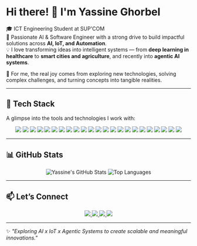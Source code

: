 # Hi there! 👋 I'm Yassine Ghorbel  
🎓 ICT Engineering Student at SUP'COM  
🤖 Passionate AI & Software Engineer with a strong drive to build impactful solutions across **AI, IoT, and Automation**.  
💡 I love transforming ideas into intelligent systems — from **deep learning in healthcare** to **smart cities and agriculture**, and recently into **agentic AI systems**.  

🌟 For me, the real joy comes from exploring new technologies, solving complex challenges, and turning concepts into tangible realities.  

---

## 🚀 Tech Stack  
A glimpse into the tools and technologies I work with:  

<p align="center">
  
  <!-- Languages -->
  <img src="https://img.shields.io/badge/C-00599C?style=for-the-badge&logo=c&logoColor=white" />
  <img src="https://img.shields.io/badge/C++-00599C?style=for-the-badge&logo=cplusplus&logoColor=white" />
  <img src="https://img.shields.io/badge/Python-3776AB?style=for-the-badge&logo=python&logoColor=white" />
  <img src="https://img.shields.io/badge/JavaScript-F7DF1E?style=for-the-badge&logo=javascript&logoColor=black" />
  <img src="https://img.shields.io/badge/TypeScript-3178C6?style=for-the-badge&logo=typescript&logoColor=white" />
  <img src="https://img.shields.io/badge/React-20232A?style=for-the-badge&logo=react&logoColor=61DAFB" />
  <img src="https://img.shields.io/badge/Flutter-02569B?style=for-the-badge&logo=flutter&logoColor=white" />
  <img src="https://img.shields.io/badge/Go-00ADD8?style=for-the-badge&logo=go&logoColor=white" />
  <img src="https://img.shields.io/badge/Next.js-000000?style=for-the-badge&logo=nextdotjs&logoColor=white" />
  <img src="https://img.shields.io/badge/FastAPI-009688?style=for-the-badge&logo=fastapi&logoColor=white" />
  <img src="https://img.shields.io/badge/PyTorch-EE4C2C?style=for-the-badge&logo=pytorch&logoColor=white" />
  <img src="https://img.shields.io/badge/Scikit--learn-F7931E?style=for-the-badge&logo=scikitlearn&logoColor=white" />
  <img src="https://img.shields.io/badge/LangChain-1C3C3C?style=for-the-badge&logo=chainlink&logoColor=white" />
  <img src="https://img.shields.io/badge/HuggingFace-FFD21E?style=for-the-badge&logo=huggingface&logoColor=black" />
  <img src="https://img.shields.io/badge/MySQL-4479A1?style=for-the-badge&logo=mysql&logoColor=white" />
  <img src="https://img.shields.io/badge/MongoDB-4EA94B?style=for-the-badge&logo=mongodb&logoColor=white" />
  <img src="https://img.shields.io/badge/Firebase-FFCA28?style=for-the-badge&logo=firebase&logoColor=black" />
  <img src="https://img.shields.io/badge/Redis-DC382D?style=for-the-badge&logo=redis&logoColor=white" />
  <img src="https://img.shields.io/badge/Qdrant-FF4C8B?style=for-the-badge&logo=qdrant&logoColor=white" />
  <img src="https://img.shields.io/badge/FAISS-00599C?style=for-the-badge&logo=meta&logoColor=white" />
  <img src="https://img.shields.io/badge/Docker-2496ED?style=for-the-badge&logo=docker&logoColor=white" />
  <img src="https://img.shields.io/badge/GitHub_Actions-2088FF?style=for-the-badge&logo=githubactions&logoColor=white" />
  <img src="https://img.shields.io/badge/Selenium-43B02A?style=for-the-badge&logo=selenium&logoColor=white" />
</p>

---

## 📊 GitHub Stats  

<p align="center">
  <img src="https://github-readme-stats.vercel.app/api?username=YGhorbel&show_icons=true&theme=tokyonight" alt="Yassine's GitHub Stats" />
  <img src="https://github-readme-stats.vercel.app/api/top-langs/?username=YGhorbel&layout=compact&theme=tokyonight" alt="Top Languages" />
</p>

---

## 📫 Let’s Connect  

<p align="center">
  <a href="https://www.linkedin.com/in/yassine-ghorbel-33a692299/">
    <img src="https://img.shields.io/badge/LinkedIn-blue?style=for-the-badge&logo=linkedin" />
  </a>
  <a href="https://yassine-ghorbel-portfolio.vercel.app/">
    <img src="https://img.shields.io/badge/🌐-Portfolio-orange?style=for-the-badge" />
  </a>
  <a href="https://github.com/YGhorbel">
    <img src="https://img.shields.io/badge/GitHub-black?style=for-the-badge&logo=github" />
  </a>
  <a href="mailto:yassine.ghorbel@supcom.tn">
    <img src="https://img.shields.io/badge/Email-red?style=for-the-badge&logo=gmail" />
  </a>
</p>

---

✨ *"Exploring AI x IoT x Agentic Systems to create scalable and meaningful innovations."*  
